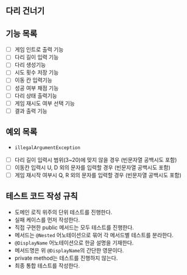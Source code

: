 ## 다리 건너기

## 기능 목록
- [ ] 게임 인트로 출력 기능
- [ ] 다리 길이 입력 기능
- [ ] 다리 생성기능
- [ ] 시도 횟수 저장 기능
- [ ] 이동 칸 입력기능
- [ ] 성공 여부 채점 기능
- [ ] 다리 상태 출력기능
- [ ] 게임 재시도 여부 선택 기능
- [ ] 결과 출력 기능

## 예외 목록
- `illegalArgumentException`


- [ ] 다리 길이 입력시 범위(3~20)에 맞지 않을 경우 (빈문자열 공백시도 포함)
- [ ] 이동칸 입력시 U, D 외의 문자를 입력할 경우 (빈문자열 공백시도 포함)
- [ ] 게임 재시작 여부시 Q, R 외의 문자를 입력할 경우 (빈문자열 공백시도 포함)

## 테스트 코드 작성 규칙
- 도메인 로직 위주의 단위 테스트를 진행한다.
- 실패 케이스를 먼저 작성한다.
- 직접 구현한 public 메서드는 모두 테스트를 진행한다.
- 메서드는 `@Nested` 어노테이션으로 묶어 각 메서드별 테스트를 분라한다.
- `@DisplayName` 어노테이션으로 한글 설명을 기재한다.
- 메서드명은 위 `@DisplayName`의 간단한 영문이다.
- private method는 테스트를 진행하지 않는다.
- 최종 통합 테스트를 작성한다.